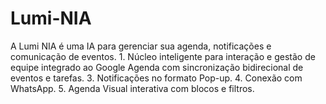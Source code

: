 # Lumi-NIA
A Lumi NIA é uma IA para gerenciar sua agenda, notificações e comunicação de eventos. 1. Núcleo inteligente para interação e gestão de equipe integrado ao Google Agenda com sincronização bidirecional de eventos e tarefas. 3. Notificações no formato Pop-up. 4. Conexão com WhatsApp. 5. Agenda Visual interativa com blocos e filtros.
